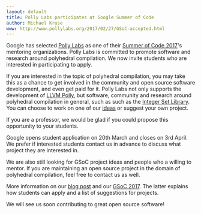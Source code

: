```yaml
---
layout: default
title: Polly Labs participates at Google Summer of Code
author: Michael Kruse
www: http://www.pollylabs.org/2017/02/27/GSoC-accepted.html
---
```


Google has selected [Polly Labs](http://www.pollylabs.org) as one of their
[Summer of Code 2017](https://summerofcode.withgoogle.com/)'s mentoring
organizations. Polly Labs is committed to promote software and research around
polyhedral compilation. We now invite students who are interested in
participating to apply.

If you are interested in the topic of polyhedral compilation, you may
take this as a chance to get involved in the community and open source
software development, and even get paid for it. Polly Labs not only
supports the development of [LLVM Polly](https://polly.llvm.org/),
but software, community and research around polyhedral compilation in
general, such as such as the
[Integer Set Library](http://isl.gforge.inria.fr/). You can choose to
work on one of our [ideas](http://pollylabs.org/gsoc2017.html) or
suggest your own project.

If you are a professor, we would be glad if you could propose this
opportunity to your students.

Google opens student application on 20th March and closes on 3rd April.
We prefer if interested students contact us in advance to discuss what
project they are interested in.

We are also still looking for GSoC project ideas and people who a
willing to mentor. If you are maintaining an open source project
in the domain of polyhedral compilation, feel free to contact us as well.

More information on our
[blog post](http://pollylabs.org/2017/02/27/GSoC-accepted.html)
and our [GSoC 2017](http://pollylabs.org/gsoc2017.html). The latter
explains how students can apply and a list of suggestions for projects.

We will see us soon contributing to great open source software!
